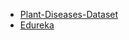 * [Plant-Diseases-Dataset](https://www.kaggle.com/datasets/vipoooool/new-plant-diseases-dataset)
* [Edureka](https://www.youtube.com/watch?v=amt9ZmGofJk&ab_channel=edureka%21)
